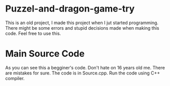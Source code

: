# Puzzel-and-dragon-game-try
This is an old project, I made this project when I jut started programming. There might be some errors and stupid decisions made when making this code. Feel free to use this.

# Main Source Code
As you can see this a begginer's code. Don't hate on 16 years old me. There are mistakes for sure.
The code is in Source.cpp.
Run the code using C++ compiler.
